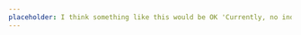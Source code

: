 ```yaml
---
placeholder: I think something like this would be OK 'Currently, no indicator exists for target 11.c in the [SDG global indicator framework](https://unstats.un.org/sdgs/indicators/indicators-list/)
---
```

